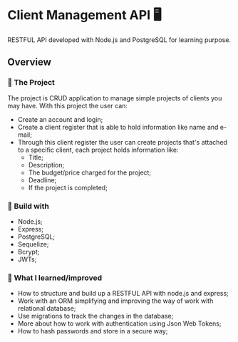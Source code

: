 # Client Management API :desktop_computer:
RESTFUL API developed with Node.js and PostgreSQL for learning purpose.

## Overview
### :scroll: The Project 
The project is CRUD application to manage simple projects of clients you may have. With this project the user can:
- Create an account and login;
- Create a client register that is able to hold information like name and e-mail;
- Through this client register the user can create projects that's attached to a specific client, each project holds information like:
  - Title;
  - Description;
  - The budget/price charged for the project;
  - Deadline;
  - If the project is completed;

### :wrench: Build with
- Node.js;
- Express;
- PostgreSQL;
- Sequelize;
- Bcrypt;
- JWTs;

### :mag_right: What I learned/improved
- How to structure and build up a RESTFUL API with node.js and express;
- Work with an ORM simplifying and improving the way of work with relational database;
- Use migrations to track the changes in the database;
- More about how to work with authentication using Json Web Tokens;
- How to hash passwords and store in a secure way;
